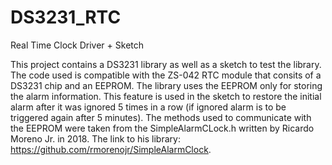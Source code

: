 # DS3231_RTC
Real Time Clock Driver + Sketch

This project contains a DS3231 library as well as a sketch to test the library.
The code used is compatible with the ZS-042 RTC module that consits of a DS3231 chip
and an EEPROM.
The library uses the EEPROM only for storing the alarm information. This feature is used in
the sketch to restore the initial alarm after it was ignored 5 times in a row (if ignored alarm is to be triggered
again after 5 minutes). The methods used to communicate with the EEPROM were taken from the SimpleAlarmCLock.h
written by Ricardo Moreno Jr. in 2018. The link to his library: https://github.com/rmorenojr/SimpleAlarmClock.
